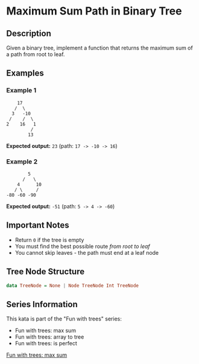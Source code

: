# Maximum Sum Path in Binary Tree

## Description
Given a binary tree, implement a function that returns the maximum sum of a path from root to leaf.

## Examples

### Example 1
```
    17
   /  \
  3   -10
 /    /  \
2    16   1
         /
        13
```
**Expected output:** `23` (path: `17 -> -10 -> 16`)

### Example 2
```
        5
      /   \
    4      10
   / \     /
-80 -60 -90
```
**Expected output:** `-51` (path: `5 -> 4 -> -60`)

## Important Notes
- Return `0` if the tree is empty
- You must find the best possible route *from root to leaf*
- You cannot skip leaves - the path must end at a leaf node

## Tree Node Structure
```haskell
data TreeNode = None | Node TreeNode Int TreeNode
```

## Series Information
This kata is part of the "Fun with trees" series:
- Fun with trees: max sum
- Fun with trees: array to tree
- Fun with trees: is perfect

[Fun with trees: max sum](https://www.codewars.com/kata/57e5279b7cf1aea5cf000359)